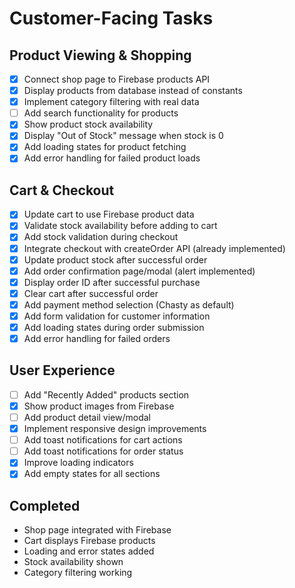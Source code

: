# Customer-Facing Tasks

## Product Viewing & Shopping

- [x] Connect shop page to Firebase products API
- [x] Display products from database instead of constants
- [x] Implement category filtering with real data
- [ ] Add search functionality for products
- [x] Show product stock availability
- [x] Display "Out of Stock" message when stock is 0
- [x] Add loading states for product fetching
- [x] Add error handling for failed product loads

## Cart & Checkout

- [x] Update cart to use Firebase product data
- [x] Validate stock availability before adding to cart
- [x] Add stock validation during checkout
- [x] Integrate checkout with createOrder API (already implemented)
- [x] Update product stock after successful order
- [x] Add order confirmation page/modal (alert implemented)
- [x] Display order ID after successful purchase
- [x] Clear cart after successful order
- [x] Add payment method selection (Chasty as default)
- [x] Add form validation for customer information
- [x] Add loading states during order submission
- [x] Add error handling for failed orders

## User Experience

- [ ] Add "Recently Added" products section
- [x] Show product images from Firebase
- [ ] Add product detail view/modal
- [x] Implement responsive design improvements
- [ ] Add toast notifications for cart actions
- [ ] Add toast notifications for order status
- [x] Improve loading indicators
- [x] Add empty states for all sections

## Completed

- Shop page integrated with Firebase
- Cart displays Firebase products
- Loading and error states added
- Stock availability shown
- Category filtering working
